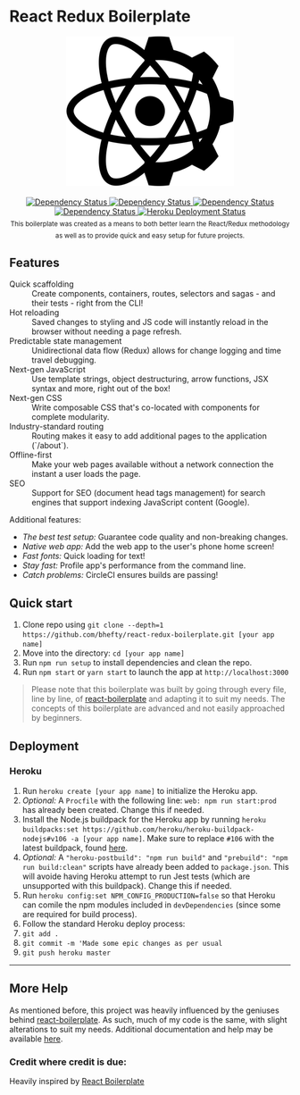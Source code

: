 # React Redux Boilerplate
<div align='center'>
  <img src='https://raw.githubusercontent.com/bhefty/brand/master/assets/react_boilerplate_logo.png' alt='React Redux Boilerplate logo' />
</div>

<br />

<div align='center'>
<!-- Build status -->
<a href='https://circleci.com/gh/bhefty/react-redux-boilerplate' target='_blank'>
  <img src='https://circleci.com/gh/bhefty/react-redux-boilerplate.svg?style=shield' alt='Dependency Status' />
</a>
<!-- Test coverage -->
<a href='https://coveralls.io/github/bhefty/react-redux-boilerplate?branch=master' target='_blank'>
  <img src='https://coveralls.io/repos/github/bhefty/react-redux-boilerplate/badge.svg?branch=master' alt='Dependency Status' />
</a>
<!-- depedency status -->
<a href='https://david-dm.org/bhefty/react-redux-boilerplate' target='_blank'>
  <img src='https://david-dm.org/bhefty/react-redux-boilerplate/status.svg' alt='Dependency Status' />
</a>
<!-- devDepedency status -->
<a href='https://david-dm.org/bhefty/react-redux-boilerplate?type=dev' target='_blank'>
  <img src='https://david-dm.org/bhefty/react-redux-boilerplate/dev-status.svg' alt='Dependency Status' />
</a>
<!-- Heroku Deployment status -->
<a href='http://bhefty-boilerplate.herokuapp.com' target='_blank'>
  <img src='http://heroku-badge.herokuapp.com/?app=bhefty-boilerplate&style=flat&svg=1' alt='Heroku Deployment Status' />
</a>
</div>

<div align='center'>
  <sub>This boilerplate was created as a means to both better learn the React/Redux methodology as well as to provide
  quick and easy setup for future projects.</sub>
</div>

## Features


<dl>
  <dt>Quick scaffolding</dt>
  <dd>Create components, containers, routes, selectors and sagas - and their tests - right from the CLI!</dd>

  <dt>Hot reloading</dt>
  <dd>Saved changes to styling and JS code will instantly reload in the browser without needing a page refresh.</dd>

  <dt>Predictable state management</dt>
  <dd>Unidirectional data flow (Redux) allows for change logging and time travel debugging.</dd>

  <dt>Next-gen JavaScript</dt>
  <dd>Use template strings, object destructuring, arrow functions, JSX syntax and more, right out of the box!</dd>

  <dt>Next-gen CSS</dt>
  <dd>Write composable CSS that's co-located with components for complete modularity.</dd>

  <dt>Industry-standard routing</dt>
  <dd>Routing makes it easy to add additional pages to the application (`/about`).</dd>

  <dt>Offline-first</dt>
  <dd>Make your web pages available without a network connection the instant a user loads the page.</dd>

  <dt>SEO</dt>
  <dd>Support for SEO (document head tags management) for search engines that support indexing JavaScript content (Google).</dd>
</dl>

Additional features:
  - *The best test setup:* Guarantee code quality and non-breaking changes.
  - *Native web app:* Add the web app to the user's phone home screen!
  - *Fast fonts:* Quick loading for text!
  - *Stay fast:* Profile app's performance from the command line.
  - *Catch problems:* CircleCI ensures builds are passing!

## Quick start

1. Clone repo using `git clone --depth=1 https://github.com/bhefty/react-redux-boilerplate.git [your app name]`
2. Move into the directory: `cd [your app name]`
3. Run `npm run setup` to install dependencies and clean the repo.
4. Run `npm start` or `yarn start` to launch the app at `http://localhost:3000`

> Please note that this boilerplate was built by going through every file, line by line, of <a href='https://github.com/react-boilerplate/react-boilerplate'>react-boilerplate</a>
and adapting it to suit my needs. The concepts of this boilerplate are advanced and not easily approached by beginners.


## Deployment

### Heroku

1. Run `heroku create [your app name]` to initialize the Heroku app.
2. *Optional:* A `Procfile` with the following line: `web: npm run start:prod` has already been created. Change this if needed.
3. Install the Node.js buildpack for the Heroku app by running `heroku buildpacks:set https://github.com/heroku/heroku-buildpack-nodejs#v106 -a [your app name]`.
Make sure to replace `#106` with the latest buildpack, found <a href='https://github.com/heroku/heroku-buildpack-nodejs/releases'>here</a>.
4. *Optional:* A `"heroku-postbuild": "npm run build"` and `"prebuild": "npm run build:clean"` scripts have already been added to `package.json`. This will avoide having Heroku attempt
to run Jest tests (which are unsupported with this buildpack). Change this if needed.
5. Run `heroku config:set NPM_CONFIG_PRODUCTION=false` so that Heroku can comile the npm modules included in `devDependencies` (since some are required for build process).
6. Follow the standard Heroku deploy process:
  1. `git add .`
  2. `git commit -m 'Made some epic changes as per usual`
  3. `git push heroku master`

<hr />

## More Help

As mentioned before, this project was heavily influenced by the geniuses behind <a href='https://github.com/react-boilerplate/react-boilerplate'>react-boilerplate</a>.
As such, much of my code is the same, with slight alterations to suit my needs. Additional documentation and help may be available <a href='https://github.com/react-boilerplate/react-boilerplate/tree/master/docs'>here</a>.

### Credit where credit is due:
Heavily inspired by <a href='https://github.com/react-boilerplate/react-boilerplate'>React Boilerplate</a>